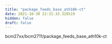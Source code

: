 ```yaml
---
title: "package_feeds_base_ath10k-ct"
date: 2021-10-30 22:31:33.328519
hidden: false
draft: false
---
```


bcm27xx/bcm2711/package_feeds_base_ath10k-ct

